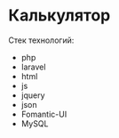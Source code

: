 # Калькулятор

Стек технологий:
 * php 
 * laravel 
 * html 
 * js 
 * jquery 
 * json
 * Fomantic-UI
 * MySQL
